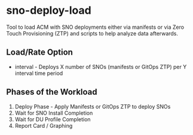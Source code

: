 # sno-deploy-load

Tool to load ACM with SNO deployments either via manifests or via Zero Touch Provisioning (ZTP) and scripts to help analyze data afterwards.

## Load/Rate Option

* interval - Deploys X number of SNOs (manifests or GitOps ZTP) per Y interval time period

## Phases of the Workload

1. Deploy Phase - Apply Manifests or GitOps ZTP to deploy SNOs
2. Wait for SNO Install Completion
3. Wait for DU Profile Completion
4. Report Card / Graphing
